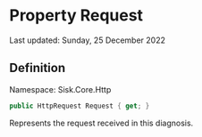 # Property Request
Last updated: Sunday, 25 December 2022

## Definition
Namespace: Sisk.Core.Http

```csharp
public HttpRequest Request { get; }
```

Represents the request received in this diagnosis.

